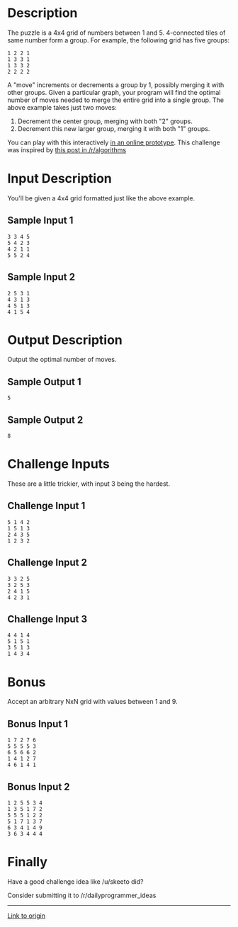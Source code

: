 # Description

The puzzle is a 4x4 grid of numbers between 1 and 5. 4-connected tiles
of same number form a group. For example, the following grid has five
groups:

    1 2 2 1
    1 3 3 1
    1 3 3 2
    2 2 2 2

A "move" increments or decrements a group by 1, possibly merging it
with other groups. Given a particular graph, your program will find
the optimal number of moves needed to merge the entire grid into a
single group. The above example takes just two moves:

1. Decrement the center group, merging with both "2" groups.
2. Decrement this new larger group, merging it with both "1" groups.

You can play with this interactively [in an online
prototype](http://entibo.fr/lvlr/). This challenge was inspired by
[this post in
/r/algorithms](https://www.reddit.com/r/algorithms/comments/5jtgvn/minimum_number_of_moves_to_solve_a_puzzle_game/)

# Input Description

You'll be given a 4x4 grid formatted just like the above example.

## Sample Input 1

    3 3 4 5
    5 4 2 3
    4 2 1 1
    5 5 2 4

## Sample Input 2

    2 5 3 1
    4 3 1 3
    4 5 1 3
    4 1 5 4

# Output Description

Output the optimal number of moves.

## Sample Output 1

    5

## Sample Output 2

    8

# Challenge Inputs

These are a little trickier, with input 3 being the hardest.

## Challenge Input 1

    5 1 4 2
    1 5 1 3
    2 4 3 5
    1 2 3 2

## Challenge Input 2

    3 3 2 5
    3 2 5 3
    2 4 1 5
    4 2 3 1

## Challenge Input 3

    4 4 1 4
    5 1 5 1
    3 5 1 3
    1 4 3 4

# Bonus

Accept an arbitrary NxN grid with values between 1 and 9.

## Bonus Input 1

    1 7 2 7 6
    5 5 5 5 3
    6 5 6 6 2
    1 4 1 2 7
    4 6 1 4 1

## Bonus Input 2

    1 2 5 5 3 4
    1 3 5 1 7 2
    5 5 5 1 2 2
    5 1 7 1 3 7
    6 3 4 1 4 9
    3 6 3 4 4 4

# Finally

Have a good challenge idea like /u/skeeto did?

Consider submitting it to /r/dailyprogrammer_ideas

---

[Link to origin](https://www.reddit.com/r/dailyprogrammer/5jxeal)